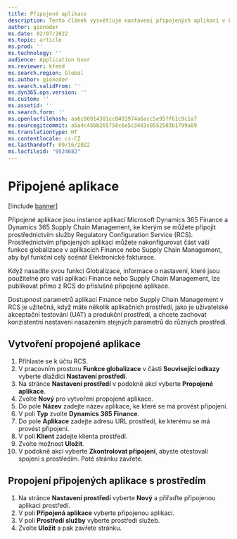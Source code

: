 ```yaml
---
title: Připojené aplikace
description: Tento článek vysvětluje nastavení připojených aplikací v Elektronické fakturaci.
author: gionoder
ms.date: 02/07/2022
ms.topic: article
ms.prod: ''
ms.technology: ''
audience: Application User
ms.reviewer: kfend
ms.search.region: Global
ms.author: gionoder
ms.search.validFrom: ''
ms.dyn365.ops.version: ''
ms.custom: ''
ms.assetid: ''
ms.search.form: ''
ms.openlocfilehash: aa6c80914301cc0403974a6acc5e95ff61c9c1a7
ms.sourcegitcommit: a5a4c45bb265758c6e5c3483c8552503b1799a89
ms.translationtype: HT
ms.contentlocale: cs-CZ
ms.lasthandoff: 09/16/2022
ms.locfileid: "9524682"
---
```

# <a name="connected-applications"></a>Připojené aplikace

[!include [banner](../includes/banner.md)]

Připojené aplikace jsou instance aplikací Microsoft Dynamics 365 Finance a Dynamics 365 Supply Chain Management, ke kterým se můžete připojit prostřednictvím služby Regulatory Configuration Service (RCS). Prostřednictvím připojených aplikací můžete nakonfigurovat část vaší funkce globalizace v aplikacích Finance nebo Supply Chain Management, aby byl funkční celý scénář Elektronické fakturace.

Když nasadíte svou funkci Globalizace, informace o nastavení, které jsou použitelné pro vaši aplikaci Finance nebo Supply Chain Management, lze publikovat přímo z RCS do příslušné připojené aplikace.

Dostupnost parametrů aplikací Finance nebo Supply Chain Management v RCS je užitečná, když máte několik aplikačních prostředí, jako je uživatelské akceptační testování (UAT) a produkční prostředí, a chcete zachovat konzistentní nastavení nasazením stejných parametrů do různých prostředí.

## <a name="create-a-connected-application"></a>Vytvoření propojené aplikace

1. Přihlaste se k účtu RCS.
2. V pracovním prostoru **Funkce globalizace** v části **Související odkazy** vyberte dlaždici **Nastavení prostředí**.
3. Na stránce **Nastavení prostředí** v podokně akcí vyberte **Propojené aplikace**.
4. Zvolte **Nový** pro vytvoření propojené aplikace.
5. Do pole **Název** zadejte název aplikace, ke které se má provést připojení.
6. V poli **Typ** zvolte **Dynamics 365 Finance**.
7. Do pole **Aplikace** zadejte adresu URL prostředí, ke kterému se má provést připojení.
8. V poli **Klient** zadejte klienta prostředí.
9. Zvolte možnost **Uložit**.
10. V podokně akcí vyberte **Zkontrolovat připojení**, abyste otestovali spojení s prostředím. Poté stránku zavřete.

## <a name="link-connected-applications-to-environments"></a>Propojení připojených aplikace s prostředím

1. Na stránce **Nastavení prostředí** vyberte **Nový** a přiřaďte připojenou aplikaci prostředí.
2. V poli **Připojená aplikace** vyberte připojenou aplikaci.
3. V poli **Prostředí služby** vyberte prostředí služeb.
4. Zvolte **Uložit** a pak zavřete stránku.
